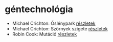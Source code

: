 # géntechnológia

- Michael Crichton: Őslénypark [részletek](_details/%7Bopf.creator%7D.md#id_757)
- Michael Crichton: Szörnyek szigete [részletek](_details/%7Bopf.creator%7D.md#id_760)
- Robin Cook: Mutáció [részletek](_details/%7Bopf.creator%7D.md#id_98)